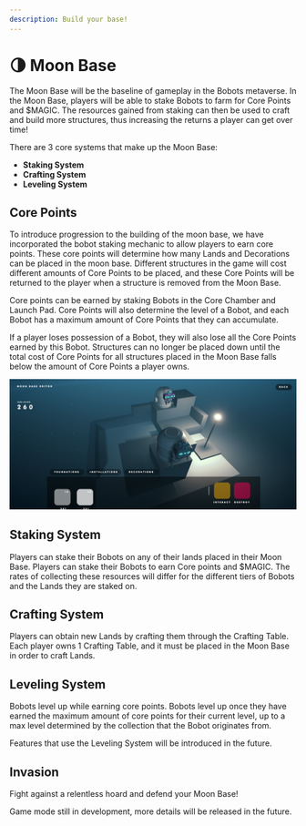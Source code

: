 ```yaml
---
description: Build your base!
---
```


# 🌗 Moon Base

The Moon Base will be the baseline of gameplay in the Bobots metaverse. In the Moon Base, players will be able to stake Bobots to farm for Core Points and $MAGIC. The resources gained from staking can then be used to craft and build more structures, thus increasing the returns a player can get over time!

There are 3 core systems that make up the Moon Base:&#x20;

* **Staking System**
* **Crafting System**
* **Leveling System**

## **Core Points** <a href="#core-points" id="core-points"></a>

To introduce progression to the building of the moon base, we have incorporated the bobot staking mechanic to allow players to earn core points. These core points will determine how many Lands and Decorations can be placed in the moon base. Different structures in the game will cost different amounts of Core Points to be placed, and these Core Points will be returned to the player when a structure is removed from the Moon Base.&#x20;

Core points can be earned by staking Bobots in the Core Chamber and Launch Pad. Core Points will also determine the level of a Bobot, and each Bobot has a maximum amount of Core Points that they can accumulate.&#x20;

If a player loses possession of a Bobot, they will also lose all the Core Points earned by this Bobot. Structures can no longer be placed down until the total cost of Core Points for all structures placed in the Moon Base falls below the amount of Core Points a player owns.

![Moon Base Prototype](../../.gitbook/assets/moonbase.jpg)

## Staking System

Players can stake their Bobots on any of their lands placed in their Moon Base. Players can stake their Bobots to earn Core points and $MAGIC. The rates of collecting these resources will differ for the different tiers of Bobots and the Lands they are staked on.

## Crafting System

Players can obtain new Lands by crafting them through the Crafting Table. Each player owns 1 Crafting Table, and it must be placed in the Moon Base in order to craft Lands.&#x20;

## Leveling System

Bobots level up while earning core points. Bobots level up once they have earned the maximum amount of core points for their current level, up to a max level determined by the collection that the Bobot originates from.&#x20;

Features that use the Leveling System will be introduced in the future.&#x20;

## Invasion

Fight against a relentless hoard and defend your Moon Base!&#x20;

Game mode still in development, more details will be released in the future.&#x20;

